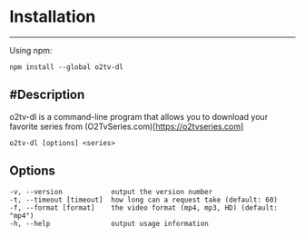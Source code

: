 # Installation
----------------
Using npm:
```
npm install --global o2tv-dl
```

#Description
----------------
o2tv-dl is a command-line program that allows you to download your favorite series from (O2TvSeries.com)[https://o2tvseries.com]

```
o2tv-dl [options] <series>
```

## Options
```
-v, --version            output the version number
-t, --timeout [timeout]  how long can a request take (default: 60)
-f, --format [format]    the video format (mp4, mp3, HD) (default: "mp4")
-h, --help               output usage information
```

